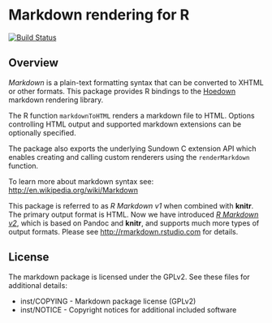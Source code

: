Markdown rendering for R
=============================================================================

[![Build Status](https://travis-ci.org/rstudio/markdown.svg)](https://travis-ci.org/rstudio/markdown)

Overview
-----------------------------------------------------------------------------

*Markdown* is a plain-text formatting syntax that can be converted
to XHTML or other formats. This package provides R bindings to the
[Hoedown](https://github.com/hoedown/hoedown) markdown rendering library.

The R function `markdownToHTML` renders a markdown file to HTML. Options
controlling HTML output and supported markdown extensions can be optionally
specified.

The package also exports the underlying Sundown C extension API which
enables creating and calling custom renderers using the `renderMarkdown`
function.

To learn more about markdown syntax see: <http://en.wikipedia.org/wiki/Markdown>

This package is referred to as _R Markdown v1_ when combined with **knitr**. The
primary output format is HTML. Now we have introduced [_R Markdown
v2_](http://blog.rstudio.org/2014/06/18/r-markdown-v2/), which is based on
Pandoc and **knitr**, and supports much more types of output formats. Please see
http://rmarkdown.rstudio.com for details.

License
-----------------------------------------------------------------------------

The markdown package is licensed under the GPLv2. See these files for
additional details:

- inst/COPYING - Markdown package license (GPLv2)
- inst/NOTICE  - Copyright notices for additional included software
